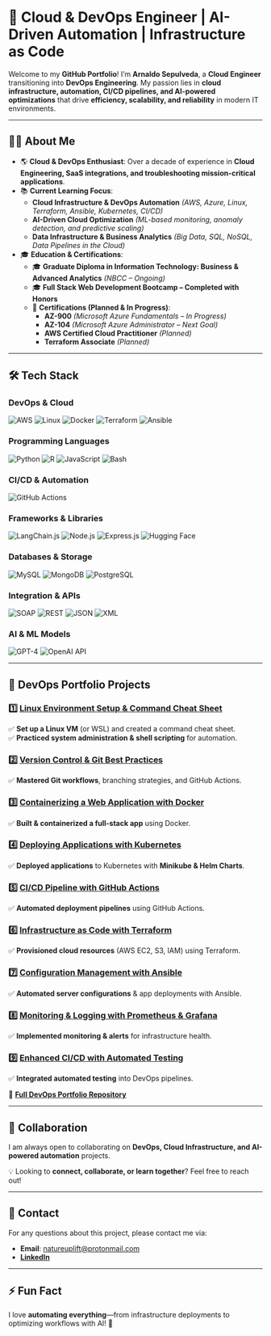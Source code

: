 # 🚀  Cloud & DevOps Engineer | AI-Driven Automation | Infrastructure as Code

Welcome to my **GitHub Portfolio**! I’m **Arnaldo Sepulveda**, a **Cloud Engineer** transitioning into **DevOps Engineering**. My passion lies in **cloud infrastructure, automation, CI/CD pipelines, and AI-powered optimizations** that drive **efficiency, scalability, and reliability** in modern IT environments.  

---

## 👨‍💻 About Me  

- 🌎 **Cloud & DevOps Enthusiast**: Over a decade of experience in **Cloud Engineering, SaaS integrations, and troubleshooting mission-critical applications**.  
- 📚 **Current Learning Focus**:  
  - **Cloud Infrastructure & DevOps Automation** *(AWS, Azure, Linux, Terraform, Ansible, Kubernetes, CI/CD)*  
  - **AI-Driven Cloud Optimization** *(ML-based monitoring, anomaly detection, and predictive scaling)*  
  - **Data Infrastructure & Business Analytics** *(Big Data, SQL, NoSQL, Data Pipelines in the Cloud)*  
- 🎓 **Education & Certifications**:  
  - 🎓 **Graduate Diploma in Information Technology: Business & Advanced Analytics** *(NBCC – Ongoing)*  
  - 🎓 **Full Stack Web Development Bootcamp – Completed with Honors**  
  - 🔹 **Certifications (Planned & In Progress)**:  
    - **AZ-900** *(Microsoft Azure Fundamentals – In Progress)*  
    - **AZ-104** *(Microsoft Azure Administrator – Next Goal)*  
    - **AWS Certified Cloud Practitioner** *(Planned)*  
    - **Terraform Associate** *(Planned)* 

---

## 🛠️ Tech Stack

### **DevOps & Cloud**
![AWS](https://img.shields.io/badge/-AWS-232F3E?style=flat-square&logo=amazonaws&logoColor=white) ![Linux](https://img.shields.io/badge/-Linux-FCC624?style=flat-square&logo=linux&logoColor=black) ![Docker](https://img.shields.io/badge/-Docker-2496ED?style=flat-square&logo=docker&logoColor=white) ![Terraform](https://img.shields.io/badge/-Terraform-7B42BC?style=flat-square&logo=terraform&logoColor=white) ![Ansible](https://img.shields.io/badge/-Ansible-EE0000?style=flat-square&logo=ansible&logoColor=white)

### **Programming Languages**
![Python](https://img.shields.io/badge/-Python-FFD43B?style=flat-square&logo=python&logoColor=blue) ![R](https://img.shields.io/badge/-R-276DC3?style=flat-square&logo=r&logoColor=white) ![JavaScript](https://img.shields.io/badge/-JavaScript-f7df1e?style=flat-square&logo=javascript&logoColor=black) ![Bash](https://img.shields.io/badge/-Bash-4EAA25?style=flat-square&logo=gnubash&logoColor=white)

### **CI/CD & Automation**
![GitHub Actions](https://img.shields.io/badge/-GitHub%20Actions-2088FF?style=flat-square&logo=githubactions&logoColor=white)

### **Frameworks & Libraries**
![LangChain.js](https://img.shields.io/badge/-LangChain.js-3399FF?style=flat-square&logo=chain&logoColor=white) ![Node.js](https://img.shields.io/badge/-Node.js-339933?style=flat-square&logo=node.js&logoColor=white) ![Express.js](https://img.shields.io/badge/-Express.js-000000?style=flat-square&logo=express&logoColor=white) ![Hugging Face](https://img.shields.io/badge/-Hugging%20Face-FFD800?style=flat-square&logo=huggingface&logoColor=black)

<!-- ### **Monitoring & Observability**
![Prometheus](https://img.shields.io/badge/-Prometheus-E6522C?style=flat-square&logo=prometheus&logoColor=white) ![Grafana](https://img.shields.io/badge/-Grafana-F46800?style=flat-square&logo=grafana&logoColor=white) ![ELK Stack](https://img.shields.io/badge/-ELK-005571?style=flat-square&logo=elasticstack&logoColor=white) -->

### **Databases & Storage**
![MySQL](https://img.shields.io/badge/-MySQL-4479A1?style=flat-square&logo=mysql&logoColor=white) ![MongoDB](https://img.shields.io/badge/-MongoDB-47A248?style=flat-square&logo=mongodb&logoColor=white) ![PostgreSQL](https://img.shields.io/badge/-PostgreSQL-336791?style=flat-square&logo=postgresql&logoColor=white)

### **Integration & APIs**
![SOAP](https://img.shields.io/badge/-SOAP-0082C9?style=flat-square) ![REST](https://img.shields.io/badge/-REST-02569B?style=flat-square) ![JSON](https://img.shields.io/badge/-JSON-000000?style=flat-square) ![XML](https://img.shields.io/badge/-XML-8A2BE2?style=flat-square)

### **AI & ML Models**
![GPT-4](https://img.shields.io/badge/-GPT--4-412991?style=flat-square&logo=openai&logoColor=white)
![OpenAI API](https://img.shields.io/badge/-OpenAI%20API-412991?style=flat-square&logo=openai&logoColor=white)
 <!-- ![Claude AI](https://img.shields.io/badge/-Claude%20AI-8A2BE2?style=flat-square&logo=OpenAI&logoColor=white)
 ![Mistral AI](https://img.shields.io/badge/-Mistral%20AI-0057E7?style=flat-square&logo=artstation&logoColor=white) -->



<!-- ### **DevOps & Cloud**

![AWS](https://img.shields.io/badge/-AWS-232F3E?style=flat-square&logo=amazonaws&logoColor=white) ![Azure](https://img.shields.io/badge/-Azure-0078D4?style=flat-square&logo=microsoftazure&logoColor=white) ![Linux](https://img.shields.io/badge/-Linux-FCC624?style=flat-square&logo=linux&logoColor=black) ![Docker](https://img.shields.io/badge/-Docker-2496ED?style=flat-square&logo=docker&logoColor=white) ![Kubernetes](https://img.shields.io/badge/-Kubernetes-326CE5?style=flat-square&logo=kubernetes&logoColor=white) ![Terraform](https://img.shields.io/badge/-Terraform-7B42BC?style=flat-square&logo=terraform&logoColor=white) ![Ansible](https://img.shields.io/badge/-Ansible-EE0000?style=flat-square&logo=ansible&logoColor=white)

### **Programming Languages**
![Python](https://img.shields.io/badge/-Python-FFD43B?style=flat-square&logo=python&logoColor=blue) ![R](https://img.shields.io/badge/-R-276DC3?style=flat-square&logo=r&logoColor=white) ![JavaScript](https://img.shields.io/badge/-JavaScript-f7df1e?style=flat-square&logo=javascript&logoColor=black) ![Bash](https://img.shields.io/badge/-Bash-4EAA25?style=flat-square&logo=gnubash&logoColor=white)

### **Frameworks & Libraries**
![LangChain.js](https://img.shields.io/badge/-LangChain.js-3399FF?style=flat-square&logo=chain&logoColor=white) ![Node.js](https://img.shields.io/badge/-Node.js-339933?style=flat-square&logo=node.js&logoColor=white) ![Express.js](https://img.shields.io/badge/-Express.js-000000?style=flat-square&logo=express&logoColor=white) ![Hugging Face](https://img.shields.io/badge/-Hugging%20Face-FFD800?style=flat-square&logo=huggingface&logoColor=black)

### **CI/CD & Automation**
![GitHub Actions](https://img.shields.io/badge/-GitHub%20Actions-2088FF?style=flat-square&logo=githubactions&logoColor=white) ![Jenkins](https://img.shields.io/badge/-Jenkins-D24939?style=flat-square&logo=jenkins&logoColor=white)

### **Monitoring & Observability**
![Prometheus](https://img.shields.io/badge/-Prometheus-E6522C?style=flat-square&logo=prometheus&logoColor=white) ![Grafana](https://img.shields.io/badge/-Grafana-F46800?style=flat-square&logo=grafana&logoColor=white) ![ELK Stack](https://img.shields.io/badge/-ELK-005571?style=flat-square&logo=elasticstack&logoColor=white)

### **Databases & Storage**
![MySQL](https://img.shields.io/badge/-MySQL-4479A1?style=flat-square&logo=mysql&logoColor=white) ![MongoDB](https://img.shields.io/badge/-MongoDB-47A248?style=flat-square&logo=mongodb&logoColor=white) ![PostgreSQL](https://img.shields.io/badge/-PostgreSQL-336791?style=flat-square&logo=postgresql&logoColor=white)

### **Integration & APIs**
![SOAP](https://img.shields.io/badge/-SOAP-0082C9?style=flat-square) ![REST](https://img.shields.io/badge/-REST-02569B?style=flat-square) ![JSON](https://img.shields.io/badge/-JSON-000000?style=flat-square) ![XML](https://img.shields.io/badge/-XML-8A2BE2?style=flat-square)

### **AI & ML Models**
![GPT-4](https://img.shields.io/badge/-GPT--4-412991?style=flat-square&logo=openai&logoColor=white) ![Claude AI](https://img.shields.io/badge/-Claude%20AI-8A2BE2?style=flat-square&logo=OpenAI&logoColor=white) ![Mistral AI](https://img.shields.io/badge/-Mistral%20AI-0057E7?style=flat-square&logo=artstation&logoColor=white) ![OpenAI API](https://img.shields.io/badge/-OpenAI%20API-412991?style=flat-square&logo=openai&logoColor=white) -->


<!-- ![AWS](https://img.shields.io/badge/-AWS-232F3E?style=flat-square&logo=amazonaws&logoColor=white)  
![Azure](https://img.shields.io/badge/-Azure-0078D4?style=flat-square&logo=microsoftazure&logoColor=white)  
![Linux](https://img.shields.io/badge/-Linux-FCC624?style=flat-square&logo=linux&logoColor=black)  
![Docker](https://img.shields.io/badge/-Docker-2496ED?style=flat-square&logo=docker&logoColor=white)  
![Kubernetes](https://img.shields.io/badge/-Kubernetes-326CE5?style=flat-square&logo=kubernetes&logoColor=white)  
![Terraform](https://img.shields.io/badge/-Terraform-7B42BC?style=flat-square&logo=terraform&logoColor=white)  
![Ansible](https://img.shields.io/badge/-Ansible-EE0000?style=flat-square&logo=ansible&logoColor=white)   -->

<!-- ### **Programming Languages**  
![Python](https://img.shields.io/badge/-Python-FFD43B?style=flat-square&logo=python&logoColor=blue)  
![R](https://img.shields.io/badge/-R-276DC3?style=flat-square&logo=r&logoColor=white)  
![JavaScript](https://img.shields.io/badge/-JavaScript-f7df1e?style=flat-square&logo=javascript&logoColor=black)  
![Bash](https://img.shields.io/badge/-Bash-4EAA25?style=flat-square&logo=gnubash&logoColor=white)  

### **Frameworks & Libraries**  
![LangChain.js](https://img.shields.io/badge/-LangChain.js-3399FF?style=flat-square&logo=chain&logoColor=white)  
![Node.js](https://img.shields.io/badge/-Node.js-339933?style=flat-square&logo=node.js&logoColor=white)  
![Express.js](https://img.shields.io/badge/-Express.js-000000?style=flat-square&logo=express&logoColor=white)  
![Hugging Face](https://img.shields.io/badge/-Hugging%20Face-FFD800?style=flat-square&logo=huggingface&logoColor=black)  

### **CI/CD & Automation**  
![GitHub Actions](https://img.shields.io/badge/-GitHub%20Actions-2088FF?style=flat-square&logo=githubactions&logoColor=white)  
![Jenkins](https://img.shields.io/badge/-Jenkins-D24939?style=flat-square&logo=jenkins&logoColor=white)  

### **Monitoring & Observability**  
![Prometheus](https://img.shields.io/badge/-Prometheus-E6522C?style=flat-square&logo=prometheus&logoColor=white)  
![Grafana](https://img.shields.io/badge/-Grafana-F46800?style=flat-square&logo=grafana&logoColor=white)  
![ELK Stack](https://img.shields.io/badge/-ELK-005571?style=flat-square&logo=elasticstack&logoColor=white)  

### **Databases & Storage**  
![MySQL](https://img.shields.io/badge/-MySQL-4479A1?style=flat-square&logo=mysql&logoColor=white)  
![MongoDB](https://img.shields.io/badge/-MongoDB-47A248?style=flat-square&logo=mongodb&logoColor=white)  
![PostgreSQL](https://img.shields.io/badge/-PostgreSQL-336791?style=flat-square&logo=postgresql&logoColor=white)  

### **Integration & APIs**  
![SOAP](https://img.shields.io/badge/-SOAP-0082C9?style=flat-square)  
![REST](https://img.shields.io/badge/-REST-02569B?style=flat-square)  
![JSON](https://img.shields.io/badge/-JSON-000000?style=flat-square)  
![XML](https://img.shields.io/badge/-XML-8A2BE2?style=flat-square)  

### **AI & ML Models**  
![GPT-4](https://img.shields.io/badge/-GPT--4-412991?style=flat-square&logo=openai&logoColor=white)  
![Claude AI](https://img.shields.io/badge/-Claude%20AI-8A2BE2?style=flat-square&logo=OpenAI&logoColor=white)  
![Mistral AI](https://img.shields.io/badge/-Mistral%20AI-0057E7?style=flat-square&logo=artstation&logoColor=white)  
![OpenAI API](https://img.shields.io/badge/-OpenAI%20API-412991?style=flat-square&logo=openai&logoColor=white)   -->

---

## 🚀 DevOps Portfolio Projects  

### 1️⃣ **[Linux Environment Setup & Command Cheat Sheet](#)**  
✅ **Set up a Linux VM** (or WSL) and created a command cheat sheet.  
✅ **Practiced system administration & shell scripting** for automation.  

### 2️⃣ **[Version Control & Git Best Practices](#)**  
✅ **Mastered Git workflows**, branching strategies, and GitHub Actions.  

### 3️⃣ **[Containerizing a Web Application with Docker](#)**  
✅ **Built & containerized a full-stack app** using Docker.  

### 4️⃣ **[Deploying Applications with Kubernetes](#)**  
✅ **Deployed applications** to Kubernetes with **Minikube & Helm Charts**.  

### 5️⃣ **[CI/CD Pipeline with GitHub Actions](#)**  
✅ **Automated deployment pipelines** using GitHub Actions.  

### 6️⃣ **[Infrastructure as Code with Terraform](#)**  
✅ **Provisioned cloud resources** (AWS EC2, S3, IAM) using Terraform.  

### 7️⃣ **[Configuration Management with Ansible](#)**  
✅ **Automated server configurations** & app deployments with Ansible.  

### 8️⃣ **[Monitoring & Logging with Prometheus & Grafana](#)**  
✅ **Implemented monitoring & alerts** for infrastructure health.  

### 9️⃣ **[Enhanced CI/CD with Automated Testing](#)**  
✅ **Integrated automated testing** into DevOps pipelines.  

🔗 **[Full DevOps Portfolio Repository](https://github.com/solutions-for-realvalue/DevOps-Journey)**  

<!-- ---

## 📊 GitHub Stats  

![GitHub Stats](https://github-readme-stats.vercel.app/api?username=solutions-for-realvalue&show_icons=true&theme=radical)  
![Top Languages](https://github-readme-stats.vercel.app/api/top-langs/?username=solutions-for-realvalue&layout=compact&theme=radical)   -->

---

## 🤝 Collaboration  

I am always open to collaborating on **DevOps, Cloud Infrastructure, and AI-powered automation** projects.  

💡 Looking to **connect, collaborate, or learn together**? Feel free to reach out!  

---

## 📧 Contact  

For any questions about this project, please contact me via:  

- **Email**: [natureuplift@protonmail.com](mailto:natureuplift@protonmail.com)  
- [**LinkedIn**](https://www.linkedin.com/in/arnaldo-sepulveda)  

---

## ⚡ Fun Fact  

I love **automating everything**—from infrastructure deployments to optimizing workflows with AI! 🚀  

